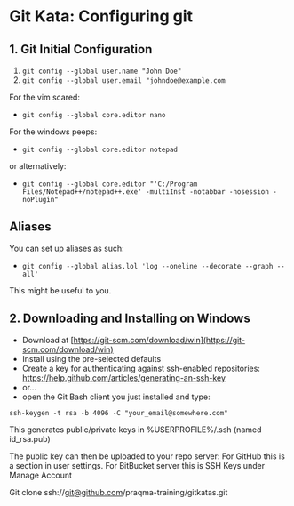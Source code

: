 # Git Kata: Configuring git


## 1. Git Initial Configuration
1. `git config --global user.name "John Doe"`
1. `git config --global user.email "johndoe@example.com`

For the vim scared:
- `git config --global core.editor nano`

For the windows peeps:
- `git config --global core.editor notepad`

or alternatively:

- `git config --global core.editor "'C:/Program Files/Notepad++/notepad++.exe' -multiInst -notabbar -nosession -noPlugin"`


## Aliases

You can set up aliases as such:
* `git config --global alias.lol 'log --oneline --decorate --graph --all'`

This might be useful to you.

## 2. Downloading and Installing on Windows

* Download at [https://git-scm.com/download/win](https://git-scm.com/download/win)
* Install using the pre-selected defaults
* Create a key for authenticating against ssh-enabled repositories:
https://help.github.com/articles/generating-an-ssh-key
* or...
* open the Git Bash client you just installed and type:

`ssh-keygen -t rsa -b 4096 -C "your_email@somewhere.com"`

This generates public/private keys in %USERPROFILE%/.ssh (named id_rsa.pub)

The public key can then be uploaded to your repo server:
For GitHub this is a section in user settings.
For BitBucket server this is SSH Keys under Manage Account

Git clone ssh://git@github.com/praqma-training/gitkatas.git
